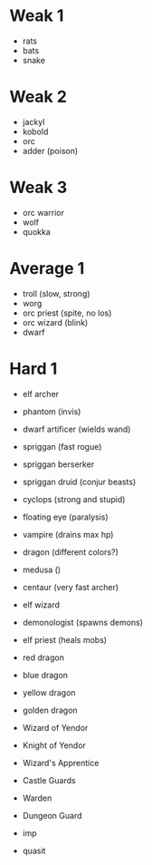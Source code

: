 # Weak 1

- rats
- bats
- snake

# Weak 2

- jackyl
- kobold
- orc
- adder (poison) 

# Weak 3

- orc warrior
- wolf
- quokka

# Average 1

- troll (slow, strong)
- worg
- orc priest (spite, no los)
- orc wizard (blink)
- dwarf

# Hard 1

- elf archer

- phantom (invis)
- dwarf artificer (wields wand)


- spriggan (fast rogue)
- spriggan berserker
- spriggan druid (conjur beasts)
- cyclops (strong and stupid)
- floating eye (paralysis)
- vampire (drains max hp)
- dragon (different colors?)
- medusa ()
- centaur (very fast archer)
- elf wizard
- demonologist (spawns demons)
- elf priest (heals mobs)

- red dragon
- blue dragon
- yellow dragon
- golden dragon

- Wizard of Yendor
- Knight of Yendor
- Wizard's Apprentice 
- Castle Guards
- Warden
- Dungeon Guard


- imp
- quasit

